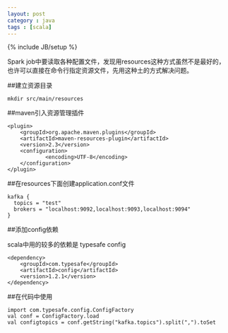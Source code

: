 ```yaml
---
layout: post
category : java 
tags : [scala]
---
```

{% include JB/setup %}


Spark job中要读取各种配置文件，发现用resources这种方式虽然不是最好的，也许可以直接在命令行指定资源文件，先用这种土的方式解决问题。

##建立资源目录

    mkdir src/main/resources

##maven引入资源管理插件


    <plugin>
        <groupId>org.apache.maven.plugins</groupId>
        <artifactId>maven-resources-plugin</artifactId>
        <version>2.3</version>
        <configuration>
                <encoding>UTF-8</encoding>
        </configuration>
    </plugin>



##在resources下面创建application.conf文件

    kafka {
      topics = "test"
      brokers = "localhost:9092,localhost:9093,localhost:9094"
    }


##添加config依赖

scala中用的较多的依赖是 typesafe config

    <dependency>
        <groupId>com.typesafe</groupId>
        <artifactId>config</artifactId>
        <version>1.2.1</version>
    </dependency>


##在代码中使用

    import com.typesafe.config.ConfigFactory
    val conf = ConfigFactory.load
    val configtopics = conf.getString("kafka.topics").split(",").toSet

